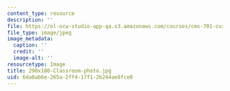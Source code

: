 ```yaml
---
content_type: resource
description: ''
file: https://ol-ocw-studio-app-qa.s3.amazonaws.com/courses/cms-701-current-debates-in-media-spring-2015/6da8ab6e265a2ff417f12b244ae8fce0_290x180-Classroom-photo.jpg
file_type: image/jpeg
image_metadata:
  caption: ''
  credit: ''
  image-alt: ''
resourcetype: Image
title: 290x180-Classroom-photo.jpg
uid: 6da8ab6e-265a-2ff4-17f1-2b244ae8fce0
---
```

